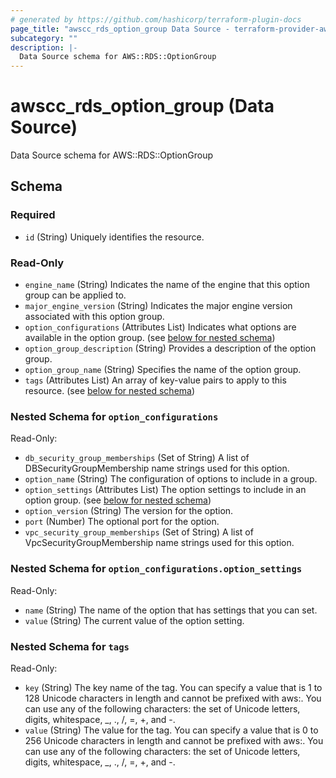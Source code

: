```yaml
---
# generated by https://github.com/hashicorp/terraform-plugin-docs
page_title: "awscc_rds_option_group Data Source - terraform-provider-awscc"
subcategory: ""
description: |-
  Data Source schema for AWS::RDS::OptionGroup
---
```


# awscc_rds_option_group (Data Source)

Data Source schema for AWS::RDS::OptionGroup



<!-- schema generated by tfplugindocs -->
## Schema

### Required

- `id` (String) Uniquely identifies the resource.

### Read-Only

- `engine_name` (String) Indicates the name of the engine that this option group can be applied to.
- `major_engine_version` (String) Indicates the major engine version associated with this option group.
- `option_configurations` (Attributes List) Indicates what options are available in the option group. (see [below for nested schema](#nestedatt--option_configurations))
- `option_group_description` (String) Provides a description of the option group.
- `option_group_name` (String) Specifies the name of the option group.
- `tags` (Attributes List) An array of key-value pairs to apply to this resource. (see [below for nested schema](#nestedatt--tags))

<a id="nestedatt--option_configurations"></a>
### Nested Schema for `option_configurations`

Read-Only:

- `db_security_group_memberships` (Set of String) A list of DBSecurityGroupMembership name strings used for this option.
- `option_name` (String) The configuration of options to include in a group.
- `option_settings` (Attributes List) The option settings to include in an option group. (see [below for nested schema](#nestedatt--option_configurations--option_settings))
- `option_version` (String) The version for the option.
- `port` (Number) The optional port for the option.
- `vpc_security_group_memberships` (Set of String) A list of VpcSecurityGroupMembership name strings used for this option.

<a id="nestedatt--option_configurations--option_settings"></a>
### Nested Schema for `option_configurations.option_settings`

Read-Only:

- `name` (String) The name of the option that has settings that you can set.
- `value` (String) The current value of the option setting.



<a id="nestedatt--tags"></a>
### Nested Schema for `tags`

Read-Only:

- `key` (String) The key name of the tag. You can specify a value that is 1 to 128 Unicode characters in length and cannot be prefixed with aws:. You can use any of the following characters: the set of Unicode letters, digits, whitespace, _, ., /, =, +, and -.
- `value` (String) The value for the tag. You can specify a value that is 0 to 256 Unicode characters in length and cannot be prefixed with aws:. You can use any of the following characters: the set of Unicode letters, digits, whitespace, _, ., /, =, +, and -.
